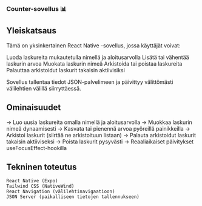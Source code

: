 ### Counter-sovellus 📊

## Yleiskatsaus

Tämä on yksinkertainen React Native -sovellus, jossa käyttäjät voivat:

Luoda laskureita mukautetulla nimellä ja aloitusarvolla
Lisätä tai vähentää laskurin arvoa
Muokata laskurin nimeä
Arkistoida tai poistaa laskureita
Palauttaa arkistoidut laskurit takaisin aktiivisiksi

Sovellus tallentaa tiedot JSON-palvelimeen ja päivittyy välittömästi välilehtien välillä siirryttäessä.

## Ominaisuudet

-> Luo uusia laskureita omalla nimellä ja aloitusarvolla
-> Muokkaa laskurin nimeä dynaamisesti
-> Kasvata tai pienennä arvoa pyöreillä painikkeilla
-> Arkistoi laskurit (siirtää ne arkistoituun listaan)
-> Palauta arkistoidut laskurit takaisin aktiiviseksi
-> Poista laskurit pysyvästi
-> Reaaliaikaiset päivitykset useFocusEffect-hookilla

## Tekninen toteutus

    React Native (Expo)
    Tailwind CSS (NativeWind)
    React Navigation (välilehtinavigaatioon)
    JSON Server (paikalliseen tietojen tallennukseen)
